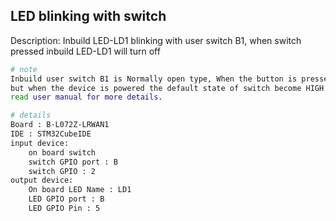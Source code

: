 ## LED blinking with switch
Description: Inbuild LED-LD1 blinking with user switch B1, when switch pressed inbuild LED-LD1 will turn off

```bash
# note
Inbuild user switch B1 is Normally open type, When the button is pressed the logic state is HIGH, otherwise the logic state is LOW.
but when the device is powered the default state of switch become HIGH and it is connected to PB2(port B pin 2) due to the presence of solder bridge-SB31.
read user manual for more details.

```

```bash
# details
Board : B-L072Z-LRWAN1 
IDE : STM32CubeIDE
input device:
    on board switch
    switch GPIO port : B
    switch GPIO : 2
output device:    
    On board LED Name : LD1
    LED GPIO port : B
    LED GPIO Pin : 5
```